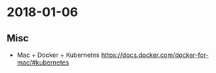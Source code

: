 # 2018-01-06

## Misc

* Mac + Docker + Kubernetes https://docs.docker.com/docker-for-mac/#kubernetes